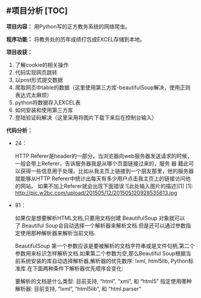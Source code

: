 ﻿#项目分析
[TOC]
----

**项目内容：**
用Python写的正方教务系统的网络爬虫。

**程序功能：**
将教务处的历年成绩打包成EXCEL存储到本地。

**项目收获：**
1. 了解cookie的相关操作
2. 代码实现网页跳转
3. 以post形式提交数据
4. 爬取网页中table的数据（这里使用第三方库-beautifulSoup解决，使用正则表达式太麻烦）
5. python将数据存入EXCEL表
6. 如何安装和使用第三方库
7. 登陆验证码解决（这里采用将图片下载下来后在控制台输入）

**代码分析：**
+ 24：

    HTTP Referer是header的一部分，当浏览器向web服务器发送请求的时候，一般会带上Referer，告诉服务器我是从哪个页面链接过来的，服务 器 籍此可以获得一些信息用于处理。比如从我主页上链接到一个朋友那里，他的服务器就能够从HTTP Referer中统计出每天有多少用户点击我主页上的链接访问他的网站。
    如果不加上Referer就会出现下面错误
![此处输入图片的描述][1]
  [1]: http://pic.w2bc.com/upload/201505/12/201505120928535613.jpg

+ 81：

    如果仅是想要解析HTML文档,只要用文档创建 BeautifulSoup 对象就可以了.Beautiful Soup会自动选择一个解析器来解析文档.但是还可以通过参数指定使用那种解析器来解析当前文档.
    
    BeautifulSoup 第一个参数应该是要被解析的文档字符串或是文件句柄,第二个参数用来标识怎样解析文档.如果第二个参数为空,那么Beautiful Soup根据当前系统安装的库自动选择解析器,解析器的优先数序: lxml, html5lib, Python标准库.在下面两种条件下解析器优先顺序会变化:
    
    要解析的文档是什么类型: 目前支持, “html”, “xml”, 和 “html5”
    指定使用哪种解析器: 目前支持, “lxml”, “html5lib”, 和 “html.parser”

 
